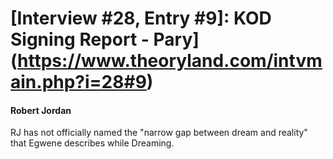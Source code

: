 # [Interview #28, Entry #9]: KOD Signing Report - Pary](https://www.theoryland.com/intvmain.php?i=28#9)

#### Robert Jordan

RJ has not officially named the "narrow gap between dream and reality" that Egwene describes while Dreaming.

